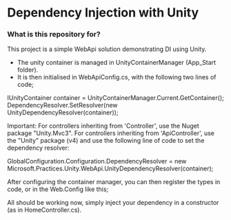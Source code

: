 # Dependency Injection with Unity #

### What is this repository for? ###

This project is a simple WebApi solution demonstrating DI using Unity.

* The unity container is managed in UnityContainerManager (App_Start folder).
* It is then initialised in WebApiConfig.cs, with the following two lines of code;

IUnityContainer container = UnityContainerManager.Current.GetContainer();
DependencyResolver.SetResolver(new UnityDependencyResolver(container));

Important: For controllers inheriting from 'Controller', use the Nuget package "Unity.Mvc3". For controllers inheriting from 'ApiController', use the "Unity" package (v4) and use the following line of code to set the dependency resolver:

GlobalConfiguration.Configuration.DependencyResolver = new Microsoft.Practices.Unity.WebApi.UnityDependencyResolver(container);

After configuring the container manager, you can then register the types in code, or in the Web.Config like this;

<unity xmlns="http://schemas.microsoft.com/practices/2010/unity">
    <container>
      <register type="BusinessObjects.IService, BusinessObjects" mapTo="Services.MyService, Services" />
    </container>
 </unity>
 
 All should be working now, simply inject your dependency in a constructor (as in HomeController.cs).